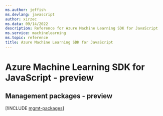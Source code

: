 ```yaml
---
ms.author: jeffish
ms.devlang: javascript
author: xirzec
ms.data: 09/14/2022
description: Reference for Azure Machine Learning SDK for JavaScript
ms.service: machinelearning
ms.topic: reference
title: Azure Machine Learning SDK for JavaScript
---
```

# Azure Machine Learning SDK for JavaScript - preview

## Management packages - preview
[!INCLUDE [mgmt-packages](machine-learning-mgmt-index.md)]